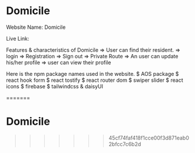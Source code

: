 # Domicile

Website Name: Domicile

Live Link: 

Features & characteristics of Domicile
    => User can find their resident.
    => login
    => Registration
    => Sign out
    => Private Route
    => An user can update his/her profile
    => user can view their profile

Here is the npm package names used in the website.
    $ AOS package
    $ react hook form
    $ react tostify
    $ react router dom
    $ swiper slider
    $ react icons
    $ firebase
    $ tailwindcss & daisyUI
    



=======
# Domicile


>>>>>>> 45cf74faf418f1cce00f3d871eab02bfcc7c6b2d
